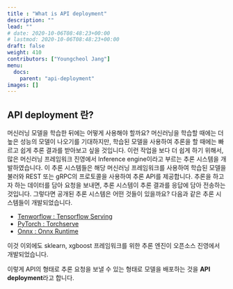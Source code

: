 ```yaml
---
title : "What is API deployment"
description: ""
lead: ""
# date: 2020-10-06T08:48:23+00:00
# lastmod: 2020-10-06T08:48:23+00:00
draft: false
weight: 410
contributors: ["Youngcheol Jang"]
menu:
  docs:
    parent: "api-deployment"
images: []
---
```


## API deployment 란?

머신러닝 모델을 학습한 뒤에는 어떻게 사용해야 할까요?
머신러닝을 학습할 때에는 더 높은 성능의 모델이 나오기를 기대하지만, 학습된 모델을 사용하여 추론을 할 때에는 빠르고 쉽게 추론 결과를 받아보고 싶을 것입니다. 
이런 작업을 보다 더 쉽게 하기 위해서, 많은 머신러닝 프레임워크 진영에서 Inference engine이라고 부르는 추론 시스템을 개발하였습니다. 이 추론 시스템들은 해당 머신러닝 프레임워크를 사용하여 학습된 모델을 불러와 REST 또는 gRPC의 프로토콜을 사용하여 추론 API를 제공합니다. 추론을 하고자 하는 데이터를 담아 요청을 보내면, 추론 시스템이 추론 결과를 응답에 담아 전송하는 것입니다.
그렇다면 공개된 추론 시스템은 어떤 것들이 있을까요? 다음과 같은 추론 시스템들이 개발되었습니다.

- [Tenworflow : Tensorflow Serving](https://github.com/tensorflow/serving)
- [PyTorch : Torchserve](https://github.com/pytorch/serve)
- [Onnx : Onnx Runtime](https://github.com/microsoft/onnxruntime)

이것 이외에도 sklearn, xgboost 프레임워크를 위한 추론 엔진이 오픈소스 진영에서 개발되었습니다.

이렇게 API의 형태로 추론 요청을 보낼 수 있는 형태로 모델을 배포하는 것을 **API deployment**라고 합니다.
